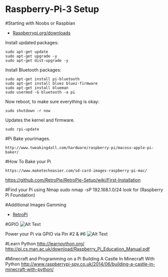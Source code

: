 # Raspberry-Pi-3 Setup

#Starting with Noobs or Raspbian 

- [Raspberrypi.org/downloads](https://www.raspberrypi.org/downloads) 



Install updated packages:
```
sudo apt-get update
sudo apt-get upgrade -y
sudo apt-get dist-upgrade -y
```
Install Bluetooth packages:
```
sudo apt-get install pi-bluetooth
sudo apt-get install bluez bluez-firmware
sudo apt-get install blueman
sudo usermod -G bluetooth -a pi
```

Now reboot, to make sure everything is okay:
```
sudo shutdown -r now
```
Updates the kernel and firmware.
```
sudo rpi-update
```
#Pi Bake yourimages.
```
http://www.tweaking4all.com/hardware/raspberry-pi/macosx-apple-pi-baker/
```
#How To Bake your Pi
```
https://www.maketecheasier.com/sd-card-images-raspberry-pi-mac/
```
https://github.com/RetroPie/RetroPie-Setup/wiki/First-Installation

#Find your Pi using Nmap 
sudo nmap -sP 192.168.1.0/24 
look for (Raspberry Pi Foundation)

#Additional Images 
  Gamming

- [RetroPi](https://github.com/RetroPie/RetroPie-Setup/wiki/First-Installation) 



#GPIO
![Alt Text](http://www.rpi-spy.co.uk/wp-content/uploads/2012/06/Raspberry-Pi-GPIO-Layout-Model-B-Plus-rotated-2700x900.png)

Power your Pi via GPIO via Pin #2 & #6
![Alt Text](http://www.modmypi.com/image/data/tutorials/how-to-power-my/4.png)


#Learn Python 
http://learnpython.org/
http://pi.cs.man.ac.uk/download/Raspberry_Pi_Education_Manual.pdf

#Minecraft and Programming on a Pi
Building A Castle In Minecraft With Python
http://www.raspberrypi-spy.co.uk/2014/06/building-a-castle-in-minecraft-with-python/

